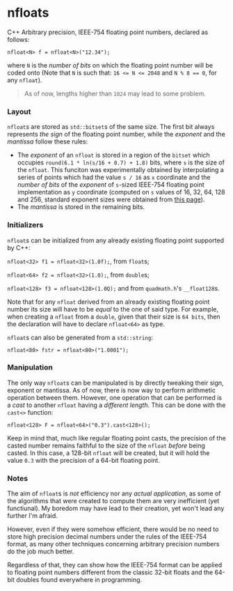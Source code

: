# nfloats
C++ Arbitrary precision, IEEE-754 floating point numbers, declared as follows:

`nfloat<N> f = nfloat<N>("12.34");`

where `N` is the _number of bits_ on which the floating point number will be coded onto (Note that `N` is such that: `16 <= N <= 2048` and `N % 8 == 0`, for any `nfloat`).
> As of now, lengths higher than `1024` may lead to some problem. 

### Layout

`nfloat`s are stored as `std::bitset`s of the same size. The first bit always represents _the sign_ of the floating point number, while the _exponent_ and the _mantissa_ follow these rules:
* The _exponent_ of an `nfloat` is stored in a region of the `bitset` which occupies `round(6.1 * ln(s/16 + 0.7) + 1.8)` bits, where `s` is the size of the `nfloat`. This funciton was experimentally obtained by interpolating a series of points which had the value `s / 16` as `x` coordinate and the _number of bits_ of the _exponent_ of `s`-sized IEEE-754 floating point implementation as `y` coordinate (computed on `s` values of 16, 32, 64, 128 and 256, standard exponent sizes were obtained from [this page](https://en.wikipedia.org/wiki/IEEE_754)).
* The _mantissa_ is stored in the remaining bits.

### Initializers

`nfloat`s can be initialized from any already existing floating point supported by C++:

`nfloat<32> f1 = nfloat<32>(1.0f);`, from `float`s;

`nfloat<64> f2 = nfloat<32>(1.0);`, from `double`s;

`nfloat<128> f3 = nfloat<128>(1.0Q);` and from `quadmath.h`'s `__float128`s.

Note that for any `nfloat` derived from an already existing floating point number its size will have to be _equal_ to the one of said type. For example, when creating a `nfloat` from a `double`, given that their size is `64 bits`, then the declaration will have to declare `nfloat<64>` as type.

`nfloat`s can also be generated from a `std::string`:

`nfloat<80> fstr = nfloat<80>("1.0001");`

### Manipulation

The only way `nfloat`s can be manipulated is by directly tweaking their sign, exponent or mantissa. As of now, there is now way to perform arithmetic operation between them. However, one operation that can be performed is a _cast_ to another `nfloat` having a _different length_. This can be done with the `cast<>` function:

`nfloat<128> F = nfloat<64>("0.3").cast<128>();`

Keep in mind that, much like regular floating point casts, the precision of the casted number remains faithful to the size of the `nfloat` _before_ being casted. In this case, a 128-bit `nfloat` will be created, but it will hold the value `0.3` with the precision of a 64-bit floating point.

### Notes

The aim of `nfloat`s is _not_ efficiency nor any _actual application_, as some of the algorithms that were created to compute them are very inefficient (yet functiunal). My boredom may have lead to their creation, yet won't lead any further I'm afraid.

However, even if they were somehow efficient, there would be no need to store high precision decimal numbers under the rules of the IEEE-754 format, as many other techniques concerning arbitrary precision numbers do the job much better.

Regardless of that, they can show how the IEEE-754 format can be applied to floating point numbers different from the classic 32-bit floats and the 64-bit doubles found everywhere in programming.
